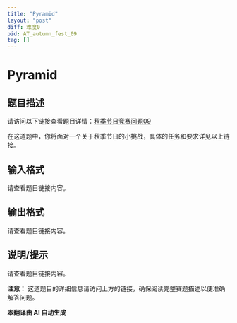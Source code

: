 ```yaml
---
title: "Pyramid"
layout: "post"
diff: 难度0
pid: AT_autumn_fest_09
tag: []
---
```


# Pyramid

## 题目描述

请访问以下链接查看题目详情：[秋季节日竞赛问题09](https://atcoder.jp/contests/autumn_fest/tasks/autumn_fest_09) 

在这道题中，你将面对一个关于秋季节日的小挑战，具体的任务和要求详见以上链接。

## 输入格式

请查看题目链接内容。

## 输出格式

请查看题目链接内容。

## 说明/提示

请查看题目链接内容。

**注意：** 这道题目的详细信息请访问上方的链接，确保阅读完整赛题描述以便准确解答问题。

 **本翻译由 AI 自动生成**

